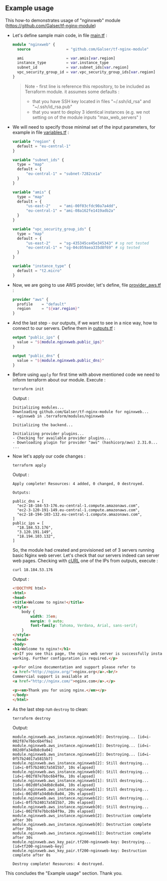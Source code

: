 ## Example usage 

This how-to demonstrates usage of "nginxweb" module (https://github.com/Galser/tf-nginx-module)

- Let's define sample main code, in file [main.tf](main.tf) :
    ```terraform
    module "nginxweb" {
      source                = "github.com/Galser/tf-nginx-module"

      ami                   = var.amis[var.region]
      instance_type         = var.instance_type
      subnet_id             = var.subnet_ids[var.region]
      vpc_security_group_id = var.vpc_security_group_ids[var.region]    
    }
    ```
    > Note - first line is reference this repository, to be included as Terraform module.
    > it assumes some defaults :
    > - that you have SSH key located in files "~/.ssh/id_rsa" and "~/.ssh/id_rsa.pub"
    > - that you want to deploy 3 identical instances (e.g. we not setting on of the module inputs "max_web_servers" )

- We will need to specify those minimal set of the input parameters, for example in file [variables.tf](ariables.tf) :
    ```terraform
    variable "region" {
      default = "eu-central-1"
    }

    variable "subnet_ids" {
      type = "map"
      default = {
          "eu-central-1" = "subnet-7282ce1a"
      }
    }

    variable "amis" {
      type = "map"
      default = {
          "us-east-2"    = "ami-00f03cfdc90a7a4dd",
          "eu-central-1" = "ami-08a162fe1419adb2a"
      }
    }

    variable "vpc_security_group_ids" {
      type = "map"
      default = {
          "us-east-2"    = "sg-435345ce45e345343" # sg not tested 
          "eu-central-1" = "sg-04c059aea335d8f69" # sg tested
      }
    }

    variable "instance_type" {
      default = "t2.micro"
    }
    ```
- Now, we are going to use AWS provider, let's define, file [provider_aws.tf](provider_aws.tf) :
    ```terraform
    provider "aws" {
      profile    = "default"
      region     = "${var.region}"
    }
    ```
- And the last step - our outputs, if we want to see in a nice way, how to connect to our servers. Define them in [outputs.tf](outputs.tf) :
    ```terraform
    output "public_ips" {
      value = "${module.nginxweb.public_ips}"
    }

    output "public_dns" {
      value = "${module.nginxweb.public_dns}"
    }
    ```
- Before using `apply` for first time with above mentioned code we need to inform terraform about our module. Execute :
    ```
    terraform init
    ```
    Output :
    ```
    Initializing modules...
    Downloading github.com/Galser/tf-nginx-module for nginxweb...
    - nginxweb in .terraform/modules/nginxweb

    Initializing the backend...

    Initializing provider plugins...
    - Checking for available provider plugins...
    - Downloading plugin for provider "aws" (hashicorp/aws) 2.31.0...
    ...
    ```
- Now let's apply our code changes : 
    ```
    terraform apply
    ```
    Output :
    ```
    Apply complete! Resources: 4 added, 0 changed, 0 destroyed.

    Outputs:

    public_dns = [
      "ec2-18-184-53-176.eu-central-1.compute.amazonaws.com",
      "ec2-3-120-191-149.eu-central-1.compute.amazonaws.com",
      "ec2-18-194-103-132.eu-central-1.compute.amazonaws.com",
    ]
    public_ips = [
      "18.184.53.176",
      "3.120.191.149",
      "18.194.103.132",
    ]
    ```
    So, the module had created and provisioned set of 3 servers running basic Nginx web server. Let's check that our servers indeed can server web pages. Checking with [cURL](https://curl.haxx.se/)  one of the IPs from outputs, execute  :  
    ```
    curl 18.184.53.176
    ```
    Output : 
    ```html
    <!DOCTYPE html>
    <html>
    <head>
    <title>Welcome to nginx!</title>
    <style>
        body {
            width: 35em;
            margin: 0 auto;
            font-family: Tahoma, Verdana, Arial, sans-serif;
        }
    </style>
    </head>
    <body>
    <h1>Welcome to nginx!</h1>
    <p>If you see this page, the nginx web server is successfully installed and
    working. Further configuration is required.</p>

    <p>For online documentation and support please refer to
    <a href="http://nginx.org/">nginx.org</a>.<br/>
    Commercial support is available at
    <a href="http://nginx.com/">nginx.com</a>.</p>

    <p><em>Thank you for using nginx.</em></p>
    </body>
    </html>
    ```
- As the last step run `destroy` to clean:
    ```
    terraform destroy
    ```
    Output:
    ```
    module.nginxweb.aws_instance.nginxweb[0]: Destroying... [id=i-002f87e7bbc6b4f9a]
    module.nginxweb.aws_instance.nginxweb[1]: Destroying... [id=i-002d0fa34db8c0a04]
    module.nginxweb.aws_instance.nginxweb[2]: Destroying... [id=i-0f57b24017a5815b7]
    module.nginxweb.aws_instance.nginxweb[2]: Still destroying... [id=i-0f57b24017a5815b7, 10s elapsed]
    module.nginxweb.aws_instance.nginxweb[0]: Still destroying... [id=i-002f87e7bbc6b4f9a, 10s elapsed]
    module.nginxweb.aws_instance.nginxweb[1]: Still destroying... [id=i-002d0fa34db8c0a04, 10s elapsed]
    module.nginxweb.aws_instance.nginxweb[1]: Still destroying... [id=i-002d0fa34db8c0a04, 20s elapsed]
    module.nginxweb.aws_instance.nginxweb[2]: Still destroying... [id=i-0f57b24017a5815b7, 20s elapsed]
    module.nginxweb.aws_instance.nginxweb[0]: Still destroying... [id=i-002f87e7bbc6b4f9a, 20s elapsed]
    module.nginxweb.aws_instance.nginxweb[2]: Destruction complete after 30s
    module.nginxweb.aws_instance.nginxweb[0]: Destruction complete after 30s
    module.nginxweb.aws_instance.nginxweb[1]: Destruction complete after 30s
    module.nginxweb.aws_key_pair.tf200-nginxweb-key: Destroying... [id=tf200-nginxweb-key]
    module.nginxweb.aws_key_pair.tf200-nginxweb-key: Destruction complete after 0s

    Destroy complete! Resources: 4 destroyed.    
    ```
This concludes the "Example usage" section. Thank you.


